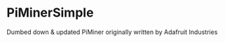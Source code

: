 PiMinerSimple
=============

Dumbed down &amp; updated PiMiner originally written by Adafruit Industries
